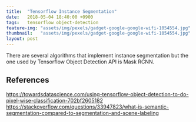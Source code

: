 ```yaml
---
title:  "Tensorflow Instance Segmentation"
date:   2018-05-04 18:40:00 +0900
tags:   tensorflow object-detection
feature-img: "assets/img/pexels/gadget-google-google-wifi-1054554.jpg"
thumbnail:   "assets/img/pexels/gadget-google-google-wifi-1054554.jpg"
layout: post
---
```


There are several algorithms that implement instance segmentation but the one used by Tensorflow Object Detection API is Mask RCNN.

## References

https://towardsdatascience.com/using-tensorflow-object-detection-to-do-pixel-wise-classification-702bf2605182
https://stackoverflow.com/questions/33947823/what-is-semantic-segmentation-compared-to-segmentation-and-scene-labeling

